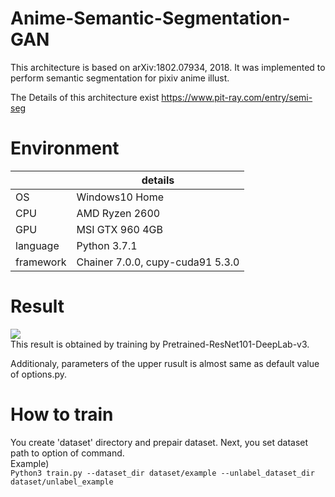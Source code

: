 # Anime-Semantic-Segmentation-GAN
This architecture is based on arXiv:1802.07934, 2018. It was implemented to perform semantic segmentation for pixiv anime illust.

The Details of this architecture exist https://www.pit-ray.com/entry/semi-seg 

# Environment
||details|
|---|---|
|OS|Windows10 Home|
|CPU|AMD Ryzen 2600|
|GPU|MSI GTX 960 4GB|
|language|Python 3.7.1|
|framework|Chainer 7.0.0, cupy-cuda91 5.3.0|

# Result
<img src="https://cdn-ak.f.st-hatena.com/images/fotolife/p/pit-ray/20200124/20200124213414.jpg"></img><br>
This result is obtained by training by Pretrained-ResNet101-DeepLab-v3.

Additionaly, parameters of the upper rusult is almost same as default value of options.py.

# How to train
You create 'dataset' directory and prepair dataset. Next, you set dataset path to option of command.<br>
Example) <br>
`Python3 train.py --dataset_dir dataset/example --unlabel_dataset_dir dataset/unlabel_example`<br>
